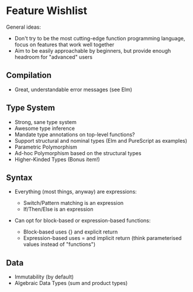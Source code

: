 # Feature Wishlist

General ideas:

- Don't try to be the most cutting-edge function programming language, focus on features that work well together
- Aim to be easily approachable by beginners, but provide enough headroom for "advanced" users

## Compilation

- Great, understandable error messages (see Elm)

## Type System

- Strong, sane type system
- Awesome type inference
- Mandate type annotations on top-level functions?
- Support structural and nominal types (Elm and PureScript as examples)
- Parametric Polymorphism
- Ad-hoc Polymorphism based on the structural types
- Higher-Kinded Types (Bonus item!)

## Syntax

- Everything (most things, anyway) are expressions:
  - Switch/Pattern matching is an expression
  - If/Then/Else is an expression

- Can opt for block-based or expression-based functions:
  - Block-based uses {} and explicit return
  - Expression-based uses = and implicit return (think parameterised values instead of "functions")

## Data

- Immutability (by default)
- Algebraic Data Types (sum and product types)
